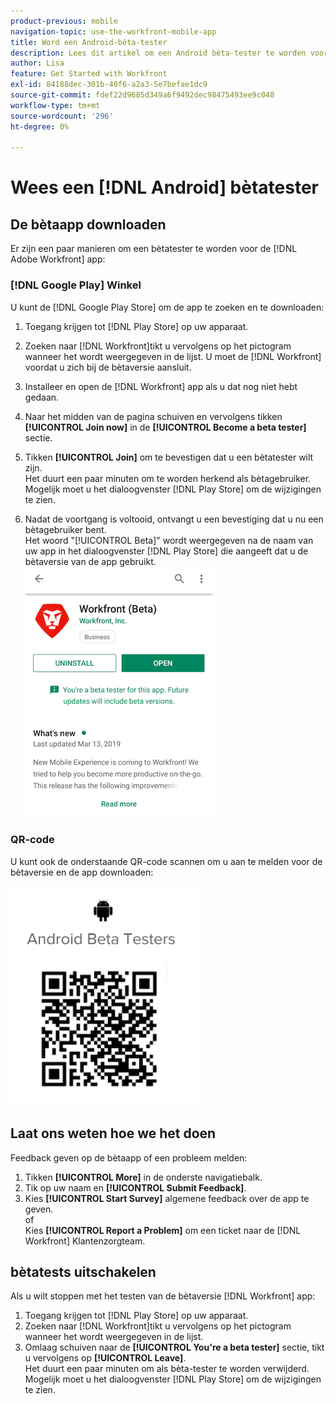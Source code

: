 ```yaml
---
product-previous: mobile
navigation-topic: use-the-workfront-mobile-app
title: Word een Android-bèta-tester
description: Lees dit artikel om een Android bèta-tester te worden voor de [!DNL Adobe Workfront] mobiele app.
author: Lisa
feature: Get Started with Workfront
exl-id: 84188dec-301b-40f6-a2a3-5e7befae1dc9
source-git-commit: fdef22d9685d349a6f9492dec98475493ee9c048
workflow-type: tm+mt
source-wordcount: '296'
ht-degree: 0%

---
```


# Wees een [!DNL Android] bètatester

## De bètaapp downloaden

Er zijn een paar manieren om een bètatester te worden voor de [!DNL Adobe Workfront] app:

### [!DNL Google Play] Winkel

U kunt de [!DNL Google Play Store] om de app te zoeken en te downloaden:

1. Toegang krijgen tot [!DNL Play Store] op uw apparaat.
1. Zoeken naar [!DNL Workfront]tikt u vervolgens op het pictogram wanneer het wordt weergegeven in de lijst.
U moet de [!DNL Workfront] voordat u zich bij de bètaversie aansluit.
1. Installeer en open de [!DNL Workfront] app als u dat nog niet hebt gedaan.
1. Naar het midden van de pagina schuiven en vervolgens tikken **[!UICONTROL Join now]** in de **[!UICONTROL Become a beta tester]** sectie.

1. Tikken **[!UICONTROL Join]** om te bevestigen dat u een bètatester wilt zijn.\
   Het duurt een paar minuten om te worden herkend als bètagebruiker. Mogelijk moet u het dialoogvenster [!DNL Play Store] om de wijzigingen te zien.

1. Nadat de voortgang is voltooid, ontvangt u een bevestiging dat u nu een bètagebruiker bent.\
   Het woord &quot;[!UICONTROL Beta]&quot; wordt weergegeven na de naam van uw app in het dialoogvenster [!DNL Play Store] die aangeeft dat u de bètaversie van de app gebruikt.\
   ![](assets/android-beta-tester-adobe-350x468.png)

### QR-code

U kunt ook de onderstaande QR-code scannen om u aan te melden voor de bètaversie en de app downloaden:

![](assets/android-qr-code-350x409.png)

## Laat ons weten hoe we het doen

Feedback geven op de bètaapp of een probleem melden:

1. Tikken **[!UICONTROL More]** in de onderste navigatiebalk.
1. Tik op uw naam en **[!UICONTROL Submit Feedback]**.
1. Kies **[!UICONTROL Start Survey]** algemene feedback over de app te geven.\
   of\
   Kies **[!UICONTROL Report a Problem]** om een ticket naar de [!DNL Workfront] Klantenzorgteam.

## bètatests uitschakelen

Als u wilt stoppen met het testen van de bètaversie [!DNL Workfront] app:

1. Toegang krijgen tot [!DNL Play Store] op uw apparaat.
1. Zoeken naar [!DNL Workfront]tikt u vervolgens op het pictogram wanneer het wordt weergegeven in de lijst.
1. Omlaag schuiven naar de **[!UICONTROL You're a beta tester]** sectie, tikt u vervolgens op **[!UICONTROL Leave]**.\
   Het duurt een paar minuten om als bèta-tester te worden verwijderd. Mogelijk moet u het dialoogvenster [!DNL Play Store] om de wijzigingen te zien.
